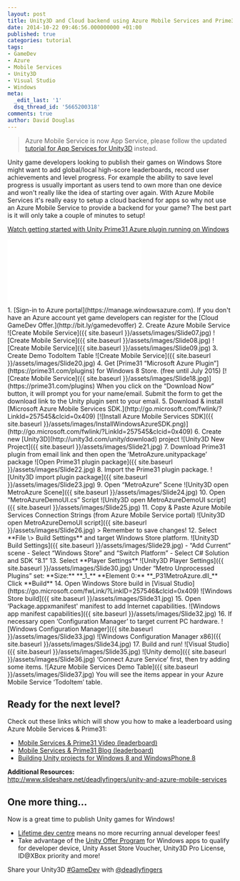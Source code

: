 ```yaml
---
layout: post
title: Unity3D and Cloud backend using Azure Mobile Services and Prime31 plugin
date: 2014-10-22 09:46:56.000000000 +01:00
published: true
categories: tutorial
tags:
- GameDev
- Azure
- Mobile Services
- Unity3D
- Visual Studio
- Windows
meta:
  _edit_last: '1'
  dsq_thread_id: '5665200318'
comments: true
author: David Douglas
---
```


> Azure Mobile Service is now App Service, please follow the updated [tutorial for App Services for Unity3D](http://www.deadlyfingers.net/azure/azure-app-services-for-unity3d/) instead.

Unity game developers looking to publish their games on Windows Store might want to add global/local high-score leaderboards, record user achievements and level progress. For example the ability to save level progress is usually important as users tend to own more than one device and won't really like the idea of starting over again. With Azure Mobile Services it's really easy to setup a cloud backend for apps so why not use an Azure Mobile Service to provide a backend for your game? The best part is it will only take a couple of minutes to setup!

[Watch getting started with Unity Prime31 Azure plugin running on Windows](http://youtu.be/heOfOhIkCNU)  

<div class="video"><iframe src="//www.youtube.com/embed/heOfOhIkCNU" frameborder="0" allowfullscreen></iframe></div>
1. [Sign-in to Azure portal](https://manage.windowsazure.com). If you don't have an Azure account yet game developers can register for the [Cloud GameDev Offer.](http://bit.ly/gamedevoffer)
2. Create Azure Mobile Service
  ![Create Mobile Service]({{ site.baseurl }}/assets/images/Slide07.jpg)
  ![Create Mobile Service]({{ site.baseurl }}/assets/images/Slide08.jpg)
  ![Create Mobile Service]({{ site.baseurl }}/assets/images/Slide09.jpg)
3. Create Demo TodoItem Table
  ![Create Mobile Service]({{ site.baseurl }}/assets/images/Slide20.jpg)
4. Get [Prime31 “Microsoft Azure Plugin”](https://prime31.com/plugins) for Windows 8 Store. (free until July 2015)
  [![Create Mobile Service]({{ site.baseurl }}/assets/images/Slide18.jpg)](https://prime31.com/plugins)
  When you click on the “Download Now” button, it will prompt you for your name/email. Submit the form to get the download link to the Unity plugin sent to your email.
5. Download & install [Microsoft Azure Mobile Services SDK.](http://go.microsoft.com/fwlink/?LinkId=257545&clcid=0x409)
  [![Install Azure Mobile Services SDK]({{ site.baseurl }}/assets/images/InstallWindowsAzureSDK.png)](http://go.microsoft.com/fwlink/?LinkId=257545&clcid=0x409)
6. Create new [Unity3D](http://unity3d.com/unity/download) project
  ![Unity3D New Project]({{ site.baseurl }}/assets/images/Slide21.jpg)
7. Download Prime31 plugin from email link and then open the ‘MetroAzure.unitypackage’ package
  ![Open Prime31 plugin package]({{ site.baseurl }}/assets/images/Slide22.jpg)
8. Import the Prime31 plugin package.
  ![Unity3D import plugin package]({{ site.baseurl }}/assets/images/Slide23.jpg)
9. Open “MetroAzure” Scene
  ![Unity3D open MetroAzure Scene]({{ site.baseurl }}/assets/images/Slide24.jpg)
10. Open “MetroAzureDemoUI.cs” Script
  ![Unity3D open MetroAzureDemoUI script]({{ site.baseurl }}/assets/images/Slide25.jpg)
11. Copy & Paste Azure Mobile Services Connection Strings (from Azure Mobile Service portal)
  ![Unity3D open MetroAzureDemoUI script]({{ site.baseurl }}/assets/images/Slide26.jpg)
  > Remember to save changes!
12. Select **File \> Build Settings** and target Windows Store platform.
  ![Unity3D Build Settings]({{ site.baseurl }}/assets/images/Slide29.jpg)
  - “Add Current” scene
  - Select “Windows Store” and “Switch Platform”
  - Select C# Solution and SDK “8.1”
13. Select **Player Settings**
  ![Unity3D Player Settings]({{ site.baseurl }}/assets/images/Slide30.jpg)
  Under “Metro Unprocessed Plugins” set:  
  **Size:**  **_1_**  
  **Element 0:**  **_P31MetroAzure.dll_**  
  Click **Build**
14. Open Windows Store build in [Visual Studio](https://go.microsoft.com/fwLink/?LinkID=257546&clcid=0x409)
  ![Windows Store build]({{ site.baseurl }}/assets/images/Slide31.jpg)
15. Open ‘Package.appxmanifest' manifest to add Internet capabilities.
  ![Windows app manifest capabilities]({{ site.baseurl }}/assets/images/Slide32.jpg)
16. If necessary open ‘Configuration Manager’ to target current PC hardware.
  ![Windows Configuration Manager]({{ site.baseurl }}/assets/images/Slide33.jpg)
  ![Windows Configuration Manager x86]({{ site.baseurl }}/assets/images/Slide34.jpg)
17. Build and run!
  ![Visual Studio]({{ site.baseurl }}/assets/images/Slide35.jpg)
  ![Unity demo]({{ site.baseurl }}/assets/images/Slide36.jpg)
  ‘Connect Azure Service’ first, then try adding some items.
  ![Azure Mobile Services Demo Table]({{ site.baseurl }}/assets/images/Slide37.jpg)
  You will see the items appear in your Azure Mobile Service ‘TodoItem’ table.

## Ready for the next level?

Check out these links which will show you how to make a leaderboard using Azure Mobile Services & Prime31:

- [Mobile Services & Prime31 Video (leaderboard)](http://channel9.msdn.com/Series/Developing-2D-3D-Games-with-Unity-for-Windows/09)
- [Mobile Services & Prime31 Blog (leaderboard)](http://davevoyles.azurewebsites.net/prime31-azure-plugin-win8-wp8-unity-games-part-2/)
- [Building Unity projects for Windows 8 and WindowsPhone 8](http://blogs.msdn.com/b/dave_voyles_for_gaming_html5_and_xbox/archive/2014/08/13/prime-31-azure-mobile-services-plugin-for-win8-amp-wp8-unity-games.aspx)

**Additional Resources:**  
http://www.slideshare.net/deadlyfingers/unity-and-azure-mobile-services

## One more thing…

Now is a great time to publish Unity games for Windows!

- [Lifetime dev centre](https://devcenterbenefits.windows.com/) means no more recurring annual developer fees!
- Take advantage of the [Unity Offer Program](http://www.wpdevcenteroffers.com) for Windows apps to qualify for developer device, Unity Asset Store Voucher, Unity3D Pro License, ID@XBox priority and more!

Share your Unity3D [#GameDev](https://twitter.com/search?q=%23GameDev&src=typd) with [@deadlyfingers](https://twitter.com/deadlyfingers)

